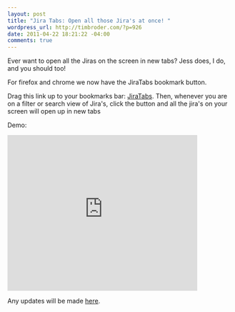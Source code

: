 ```yaml
--- 
layout: post
title: "Jira Tabs: Open all those Jira's at once! "
wordpress_url: http://timbroder.com/?p=926
date: 2011-04-22 18:21:22 -04:00
comments: true
---
```

Ever want to open all the Jiras on the screen in new tabs? Jess does, I do, and you should too!

For firefox and chrome we now have the JiraTabs bookmark button.

Drag this link up to your bookmarks bar: <a href="javascript: function tab(where){ var elms = document.getElementById(where).getElementsByTagName('tr'); var conf=confirm('Do you want to open '+(elms.length-1)+' Jiras?'); if(conf){ for(var i=1; i&lt;elms.length; i++){ var url = elms[i].getElementsByClassName('summary')[0].getElementsByTagName('a')[0]; window.open(url.href);}  } } tab('issuetable');">JiraTabs</a>. Then, whenever you are on a filter or search view of Jira's, click the button and all the jira's on your screen will open up in new tabs

Demo:

<iframe title="YouTube video player" width="425" height="349" src="http://www.youtube.com/embed/PltTkfuhKfM?rel=0&amp;hd=1" frameborder="0" allowfullscreen></iframe>

Any updates will be made <a href="https://bitbucket.org/broderboy/jira-tabs/src" target="_blank">here</a>.
